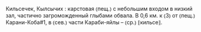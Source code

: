 ---
---

Кильсечек, Кылсычих
: карстовая ⦅пещ.⦆ с небольшим входом в низкий зал, частично загроможденный глыбами обвала. В 0,6 км. к ⦅З⦆ от ⦅пещ.⦆ Карани-Коба#1, в ⦅сев.⦆ части Караби-яйлы – ⦅ср.⦆ ⟦кильсе⟧.
